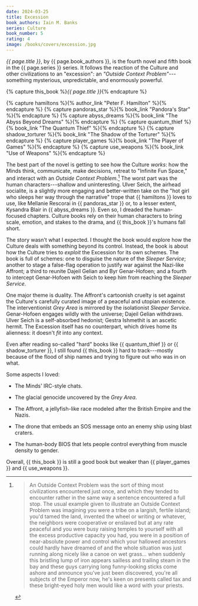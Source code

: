 ```yaml
---
date: 2024-03-25
title: Excession
book_authors: Iain M. Banks
series: Culture
book_number: 5
rating: 4
image: /books/covers/excession.jpg
---
```


<cite class="book-title">{{ page.title }}</cite>, by <span
class="author-name">{{ page.book_authors }}</span>, is the fourth novel and
fifth book in the <span class="book-series">{{ page.series }}</span> series.
It follows the reaction of the Culture and other civilizations to an
"excession": an _"Outside Context Problem"_---something mysterious,
unpredictable, and enormously powerful.

{% capture this_book %}<cite class="book-title">{{ page.title }}</cite>{% endcapture %}

{% capture hamiltons %}{% author_link "Peter F. Hamilton" %}{% endcapture %}
{% capture pandoras_star %}{% book_link "Pandora's Star" %}{% endcapture %}
{% capture abyss_dreams %}{% book_link "The Abyss Beyond Dreams" %}{% endcapture %}
{% capture quantum_thief %}{% book_link "The Quantum Thief" %}{% endcapture %}
{% capture shadow_torturer %}{% book_link "The Shadow of the Torturer" %}{% endcapture %}
{% capture player_games %}{% book_link "The Player of Games" %}{% endcapture %}
{% capture use_weapons %}{% book_link "Use of Weapons" %}{% endcapture %}

The best part of the novel is getting to see how the Culture _works_: how the
Minds think, communicate, make decisions, retreat to "Infinite Fun Space," and
interact with an _Outside Context Problem_.[^ocp] The worst part was the human
characters---shallow and uninteresting. Ulver Seich, the airhead socialite, is
a slightly more engaging and better-written take on the "hot girl who sleeps
her way through the narrative" trope that {{ hamiltons }} loves to use, like
Mellanie Rescorai in {{ pandoras_star }} or, to a lesser extent, Kysandra
Blair in {{ abyss_dreams }}. Even so, I dreaded the human-focused chapters.
Culture books rely on their human characters to bring scale, emotion, and
stakes to the drama, and {{ this_book }}'s humans fall short.

The story wasn't what I expected. I thought the book would explore how the
Culture deals with something beyond its control. Instead, the book is about
how the Culture tries to _exploit_ the Excession for its own schemes. The book
is full of schemes: one to disguise the nature of the _Sleeper Service_;
another to stage a false-flag operation to justify war against the Nazi-like
Affront; a third to reunite Dajeil Gelian and Byr Genar-Hofoen; and a fourth
to intercept Genar-Hofoen with Seich to keep him from reaching the _Sleeper
Service_.

One major theme is duality. The Affront's cartoonish cruelty is set against
the Culture's carefully curated image of a peaceful and utopian existence. The
interventionist _Grey Area_ is mirrored by the isolationist _Sleeper Service_.
Genar-Hofoen engages wildly with the universe; Dajeil Gelian withdraws. Ulver
Seich is a self-absorbed hedonist; Gestra Ishmethit is an ascetic hermit. The
Excession itself has no counterpart, which drives home its alienness: it
doesn't _fit_ into any context.

Even after reading so-called "hard" books like {{ quantum_thief }} or {{
shadow_torturer }}, I still found {{ this_book }} hard to track---mostly
because of the flood of ship names and trying to figure out who was in on
what.

Some aspects I loved:

- The Minds' IRC-style chats.

- The glacial genocide uncovered by the _Grey Area_.

- The Affront, a jellyfish-like race modeled after the British Empire and the
  Nazis.

- The drone that embeds an SOS message onto an enemy ship using blast craters.

- The human-body BIOS that lets people control everything from muscle density
  to gender.

Overall, {{ this_book }} is still a good book but weaker than {{ player_games
}} and {{ use_weapons }}.

[^ocp]:
    > An Outside Context Problem was the sort of thing most civilizations
    > encountered just once, and which they tended to encounter rather in the
    > same way a sentence encountered a full stop. The usual example given to
    > illustrate an Outside Context Problem was imagining you were a tribe on
    > a largish, fertile island; you'd tamed the land, invented the wheel or
    > writing or whatever, the neighbors were cooperative or enslaved but at
    > any rate peaceful and you were busy raising temples to yourself with all
    > the excess productive capacity you had, you were in a position of
    > near-absolute power and control which your hallowed ancestors could
    > hardly have dreamed of and the whole situation was just running along
    > nicely like a canoe on wet grass... when suddenly this bristling lump of
    > iron appears sailless and trailing steam in the bay and these guys
    > carrying long funny-looking sticks come ashore and announce you've just
    > been discovered, you're all subjects of the Emperor now, he's keen on
    > presents called tax and these bright-eyed holy men would like a word
    > with your priests.
